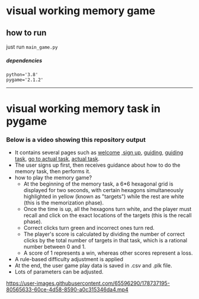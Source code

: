 # visual working memory game

## how to run
just run `main_game.py`
##### dependencies
    python='3.8'
    pygame='2.1.2'

------   
# visual working memory task in pygame
### Below is a video showing this repository output

- It contains several pages such as <ins>welcome</ins>   ,<ins>sign up</ins>, <ins>guiding</ins>, <ins>guiding task</ins>, <ins>go to actual task</ins>, <ins>actual task</ins>. 
- The user signs up first, then receives guidance about how to do the memory task, then performs it.
- how to play the memory game?
    - At the beginning of the memory task, a 6*6 hexagonal grid is displayed for two seconds, with certain hexagons simultaneously highlighted in yellow (known as "targets") while the rest are white (this is the memorization phase). 
    - Once the time is up, all the hexagons turn white, and the player must recall and click on the exact locations of the targets (this is the recall phase). 
    - Correct clicks turn green and incorrect ones turn red. 
    - The player's score is calculated by dividing the number of correct clicks by the total number of targets in that task, which is a rational number between 0 and 1. 
    - A score of 1 represents a win, whereas other scores represent a loss.
- A rule-based difficulty adjustment is applied
- At the end, the user game play data is saved in .csv and .plk file.
- Lots of parameters can be adjusted.




https://user-images.githubusercontent.com/65596290/178737195-80565633-60ce-4d58-8590-a0c315346da4.mp4





